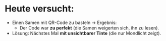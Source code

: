 # Heute versucht:  
- Einen Samen mit QR-Code zu basteln → Ergebnis:  
  - Der Code war **zu perfekt** (die Samen weigerten sich, ihn zu lesen).  
- Lösung: Nächstes Mal **mit unsichtbarer Tinte** (die nur Mondlicht zeigt).  
